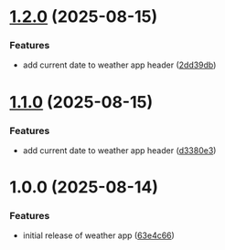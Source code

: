 # [1.2.0](https://github.com/teodor-mosteanu/weather/compare/v1.1.0...v1.2.0) (2025-08-15)


### Features

* add current date to weather app header ([2dd39db](https://github.com/teodor-mosteanu/weather/commit/2dd39dbc924db1846a1b5ebc05013d238c6fb814))

# [1.1.0](https://github.com/teodor-mosteanu/weather/compare/v1.0.0...v1.1.0) (2025-08-15)


### Features

* add current date to weather app header ([d3380e3](https://github.com/teodor-mosteanu/weather/commit/d3380e34dc5a12ba96071cbf5743ced396839644))

# 1.0.0 (2025-08-14)


### Features

* initial release of weather app ([63e4c66](https://github.com/teodor-mosteanu/weather/commit/63e4c6690f9a07624ed5ff18bc7d5618c1e4ff86))
